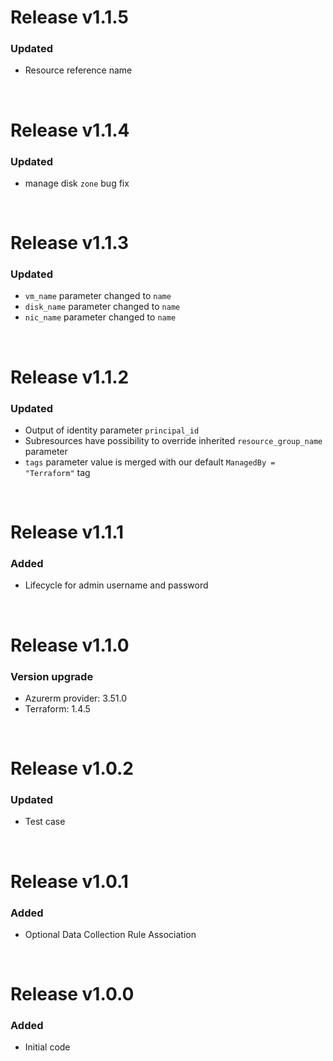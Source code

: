 # Release v1.1.5
### Updated
- Resource reference name

&nbsp;

# Release v1.1.4
### Updated
- manage disk `zone` bug fix

&nbsp;

# Release v1.1.3
### Updated
- `vm_name` parameter changed to `name`
- `disk_name` parameter changed to  `name`
- `nic_name` parameter changed to  `name`

&nbsp;

# Release v1.1.2
### Updated
- Output of identity parameter `principal_id` 
- Subresources have possibility to override inherited `resource_group_name` parameter
- `tags` parameter value is merged with our default `ManagedBy = "Terraform"` tag

&nbsp;

# Release v1.1.1
### Added
- Lifecycle for admin username and password

&nbsp;

# Release v1.1.0
### Version upgrade
- Azurerm provider: 3.51.0
- Terraform: 1.4.5

&nbsp;

# Release v1.0.2
### Updated
- Test case

&nbsp;

# Release v1.0.1
### Added
- Optional Data Collection Rule Association

&nbsp;

# Release v1.0.0
### Added
- Initial code